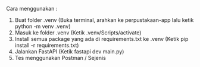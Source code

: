 Cara menggunakan :
1. Buat folder .venv (Buka terminal, arahkan ke perpustakaan-app lalu ketik python -m venv .venv)
2. Masuk ke folder .venv (Ketik .venv/Scripts/activate)
3. Install semua package yang ada di requirements.txt ke .venv (Ketik pip install -r requirements.txt)
4. Jalankan FastAPI (Ketik fastapi dev main.py)
5. Tes menggunakan Postman / Sejenis